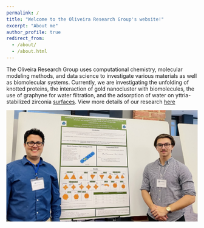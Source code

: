 ```yaml
---
permalink: /
title: "Welcome to the Oliveira Research Group's website!"
excerpt: "About me"
author_profile: true
redirect_from: 
  - /about/
  - /about.html
---
```

The Oliveira Research Group uses computational chemistry, molecular modeling methods, and data science to investigate various materials as well as biomolecular systems. Currently, we are investigating the unfolding of knotted proteins, the interaction of gold nanocluster with biomolecules, the use of graphyne for water filtration, and the adsorption of water on yttria-stabilized zirconia [surfaces](www.mvnu.edu). View more details of our research [here](_pages/research.md)

![Group](/images/1BA782F3-CF86-424D-921C-E572E7EA43F7_1_105_c.jpeg)


 
